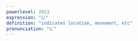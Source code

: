 ```yaml
---
powerlevel: 2023
expression: "に"
definition: "indicates location, movement, etc"
pronunciation: "に"
---
```

